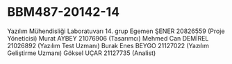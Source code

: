 # BBM487-20142-14
Yazılım Mühendisliği Laboratuvarı 14. grup
Egemen ŞENER         20826559   (Proje Yöneticisi)
Murat AYBEY          21076906   (Tasarımcı)
Mehmed Can DEMİREL   21026892   (Yazılım Test Uzmanı)
Burak Enes BEYGO     21127022   (Yazılım Geliştirme Uzmanı)
Göksel UÇAR          21127735   (Analist)

